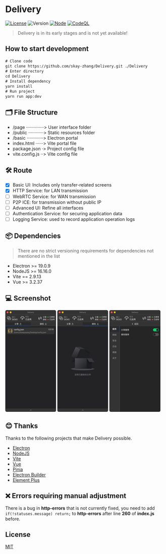 # Delivery

[![License](https://img.shields.io/badge/license-MIT-brightgreen.svg)](LICENSE)
![Version](https://img.shields.io/badge/dev-0.0.1-red.svg)
[![Node](https://img.shields.io/badge/node-%E2%89%A516.16.0-blue.svg)](https://nodejs.org/)
[![CodeQL](https://github.com/skay-zhang/Delivery/workflows/CodeQL/badge.svg)](https://github.com/skay-zhang/Delivery/security/code-scanning)

> Delivery is in its early stages and is not yet available!

## How to start development

```shell
# Clone code
git clone https://github.com/skay-zhang/Delivery.git ./Delivery
# Enter directory
cd Delivery
# Install dependency
yarn install
# Run project
yarn run app:dev
```

## 🗂 File Structure

* /page ··············> User interface folder
* /public ············> Static resources folder
* /basic ·············> Electron portal
* index.html ······> Vite portal file
* package.json ·> Project config file
* vite.config.js ··> Vite config file

## 🛠 Route

* [X] Basic UI: Includes only transfer-related screens
* [X] HTTP Service: for LAN transmission
* [ ] WebRTC Service: for WAN transmission
* [ ] P2P ICE: for transmission without public IP
* [ ] Advanced UI: Refine all interfaces
* [ ] Authentication Service: for securing application data
* [ ] Logging Service: used to record application operation logs

## 📦 Dependencies

> There are no strict versioning requirements for dependencies not mentioned in the list

* Electron >= 19.0.9
* NodeJS >= 16.16.0
* Vite == 2.9.13
* Vue >= 3.2.37

## 💻 Screenshot

<div>
  <img src="doc/screenshot/share.png" width="32%" />
  <img src="doc/screenshot/receive.png" width="32%" />
  <img src="doc/screenshot/setting.png" width="32%" />
</div>

## 😊 Thanks
Thanks to the following projects that make Delivery possible.

* [Electron](https://github.com/electron/electron)
* [NodeJS](https://github.com/nodejs/node)
* [Vite](https://github.com/vitejs/vite)
* [Vue](https://github.com/vuejs/vue)
* [Pinia](https://github.com/vuejs/pinia)
* [Electron Builder](https://github.com/electron-userland/electron-builder)
* [Element Plus](https://github.com/element-plus/element-plus)

## ❌ Errors requiring manual adjustment

There is a bug in **http-errors** that is not currently fixed, you need to add `if(!statuses.message) return;` to **http-errors** after line **260** of **index.js** before.

## License

[MIT](LICENSE)